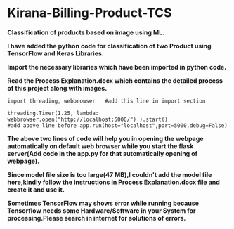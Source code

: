 # Kirana-Billing-Product-TCS
<b>Classification of products based on image using ML.</b>

<b>I have added the python code for classification of two Product using TensorFlow and Keras Libraries.</b>

<b>Import the necessary libraries which have been imported in python code.</b>

<b>Read the Process Explanation.docx which contains the detailed process of this project along with images.</b>

```
import threading, webbrowser   #add this line in import section

threading.Timer(1.25, lambda: webbrowser.open("http://localhost:5000/") ).start()  
#add above line before app.run(host="localhost",port=5000,debug=False) 
```

<b>The above two lines of code will help you in opening the webpage automatically on default web browser while you start the flask server(Add code in the app.py for that automatically opening of webpage).</b>

<b>Since model file size is too large(47 MB),I couldn't add the model file here,kindly follow the instructions in Process Explanation.docx file and create it and use it.</b>


<b>Sometimes TensorFlow may shows error while running because Tensorflow needs some Hardware/Software in your System for processing.Please search in internet for solutions of errors.</b>



